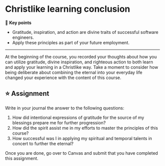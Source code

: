# Christlike learning conclusion

🔑 **Key points**

- Gratitude, inspiration, and action are divine traits of successful software engineers.
- Apply these principles as part of your future employment.

---

At the beginning of the course, you recorded your thoughts about how you can utilize gratitude, divine inspiration, and righteous action to both learn and apply your learning in a Christlike way. Take a moment to consider how being deliberate about combining the eternal into your everyday life changed your experience with the content of this course.

## ⭐ Assignment

Write in your journal the answer to the following questions:

1. How did intentional expressions of gratitude for the source of my blessings prepare me for further progression?
1. How did the spirit assist me in my efforts to master the principles of this course?
1. How successful was I in applying my spiritual and temporal talents in concert to further the eternal?

Once you are done, go over to Canvas and submit that you have completed this assignment.
